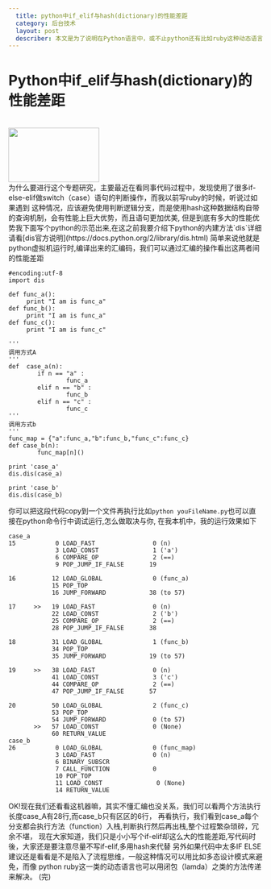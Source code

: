 ```yaml
---
  title: python中if_elif与hash(dictionary)的性能差距
  category: 后台技术
  layout: post
  describer: 本文是为了说明在Python语言中，或不止python还有比如ruby这种动态语言使用ifelse会造成巨大的性能浪费
---
```


#  Python中if_elif与hash(dictionary)的性能差距
<br/>
<img src="http://img16.poco.cn/mypoco/myphoto/20141106/20/1747914202014110620595203.jpg?124x48_120" style="width:180px;height:108px;" >
<br/>
为什么要进行这个专题研究，主要最近在看同事代码过程中，发现使用了很多if-else-elif做switch（case）语句的判断操作，而我以前写ruby的时候，听说过如果遇到
这种情况，应该避免使用判断逻辑分支，而是使用hash这种数据结构自带的查询机制，会有性能上巨大优势，而且语句更加优美,
但是到底有多大的性能优势我下面写个python的示范出来,在这之前我要介绍下python的内建方法`dis`详细请看[dis官方说明](https://docs.python.org/2/library/dis.html)
简单来说他就是python虚拟机运行时,编译出来的汇编码，我们可以通过汇编的操作看出这两者间的性能差距

    #encoding:utf-8
    import dis

    def func_a():
         print "I am is func_a"
    def func_b():
         print "I am is func_a"
    def func_c():
         print "I am is func_c"

    '''
    调用方式A
    '''
    def  case_a(n):
            if n == "a" :
                    func_a
            elif n == "b" :
                    func_b
            elif n == "c" :
                    func_c
    '''
    调用方式b
    '''
    func_map = {"a":func_a,"b":func_b,"func_c":func_c}
    def case_b(n):
            func_map[n]()
         
    print 'case_a'
    dis.dis(case_a)

    print 'case_b'
    dis.dis(case_b)

你可以把这段代码copy到一个文件再执行比如`python youFileName.py`也可以直接在python命令行中调试运行,怎么做取决与你,
在我本机中，我的运行效果如下

    case_a
    15           0 LOAD_FAST                0 (n)
                 3 LOAD_CONST               1 ('a')
                 6 COMPARE_OP               2 (==)
                 9 POP_JUMP_IF_FALSE       19

    16          12 LOAD_GLOBAL              0 (func_a)
                15 POP_TOP             
                16 JUMP_FORWARD            38 (to 57)

    17     >>   19 LOAD_FAST                0 (n)
                22 LOAD_CONST               2 ('b')
                25 COMPARE_OP               2 (==)
                28 POP_JUMP_IF_FALSE       38

    18          31 LOAD_GLOBAL              1 (func_b)
                34 POP_TOP             
                35 JUMP_FORWARD            19 (to 57)

    19     >>   38 LOAD_FAST                0 (n)
                41 LOAD_CONST               3 ('c')
                44 COMPARE_OP               2 (==)
                47 POP_JUMP_IF_FALSE       57

    20          50 LOAD_GLOBAL              2 (func_c)
                53 POP_TOP             
                54 JUMP_FORWARD             0 (to 57)
           >>   57 LOAD_CONST               0 (None)
                60 RETURN_VALUE        
    case_b
    26           0 LOAD_GLOBAL              0 (func_map)
                 3 LOAD_FAST                0 (n)
                 6 BINARY_SUBSCR       
                 7 CALL_FUNCTION            0
                 10 POP_TOP             
                 11 LOAD_CONST               0 (None)
                 14 RETURN_VALUE        
OK!现在我们还看看这机器嘛，其实不懂汇编也没关系，我们可以看两个方法执行长度case_A有28行,而case_b只有区区的6行，
再看执行，我们看到case_a每个分支都会执行方法（function）入栈,判断执行然后再出栈,整个过程繁杂琐碎，冗余不堪，
现在大家知道，我们只是小小写个if-elif却这么大的性能差距,写代码时後，大家还是要注意尽量不写if-elif,多用hash来代替
另外如果代码中太多IF ELSE 建议还是看看是不是陷入了流程思维，一般这种情况可以用比如多态设计模式来避免，而像
python ruby这一类的动态语言也可以用闭包（lamda）之类的方法传递来解决。
(完)
